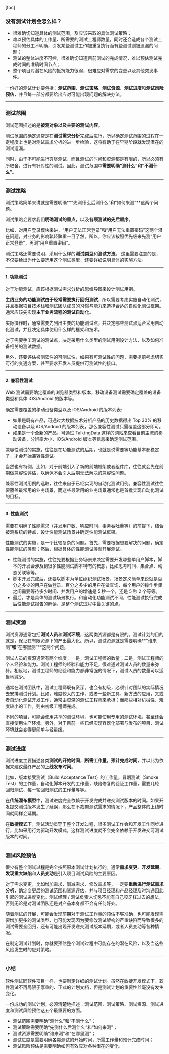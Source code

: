 [toc]

### 没有测试计划会怎么样？

- 很难确切知道具体的测试范围，及应该采取的具体测试策略；
- 难以预估具体的工作量、所需要的测试工程师数量，同时还会造成各个测试工程师的分工不明确，引发某些测试工作被重复执行而有些测试则被遗漏的问题；
- 测试的整体进度不可控，很难确切知道目前测试的完成情况，难以预估测试完成时间的准确时间节点；
- 整个项目对潜在风险的抵抗能力很弱，很难应对需求的变更以及其他突发事件。

一份好的测试计划要包括：**测试范围**、**测试策略**、**测试资源**、**测试进度**和**测试风险预估**，并且每一部分都要给出应对可能出现问题的解决办法。

---

### 测试范围

测试范围描述的是**被测对象以及主要的测试内容**。

测试范围的确定通常是在**测试需求分析**完成后进行，所以确定测试范围的过程在一定程度上也是对测试需求分析的进一步检验，这将有助于在早期阶段就发现潜在的测试遗漏。

同时，由于不可能进行穷尽测试，而且测试的时间和资源都是有限的，所以必须有所取舍，进行有针对性的测试。因此，测试范围中**需要明确“测什么”和“不测什么”**。

---

### 测试策略

测试策略简单来讲就是需要明确**“先测什么后测什么”**和**“如何来测”**这两个问题。

测试策略会要求我们**明确测试的重点**，以及**各项测试的先后顺序**。

比如，对用户登录模块来讲，“用户无法正常登录”和“用户无法重置密码”这两个潜在问题，对业务的影响孰轻孰重一目了然，所以，你应该按照优先级来先测“用户正常登录”，再测“用户重置密码”。

测试策略还需要说明，采用什么样的**测试类型**和**测试方法**。 这里需要注意的是，不仅要给出为什么要选用这个测试类型，还要详细说明具体的实施方法。

---

#### 1. 功能测试

对于功能测试，应该根据测试需求分析的思维导图来设计测试用例。

**主线业务的功能测试由于经常需要执行回归测试**，所以需要考虑实施自动化测试，并且根据项目技术栈和测试团队成员的习惯与能力来选择合适的自动化测试框架。通常应该先实现**主干业务流程的测试自动化**。

实际操作时，通常需要先列出主要的功能测试点，并决定哪些测试点适合采用自动化测试，并且决定具体使用什么样的框架和技术。

对于需要手工测试的测试点，决定采用什么类型的测试用例设计方法，以及如何准备相关的测试数据。

另外，还要评估被测软件的可测试性，如果有可测试性的问题，需要提前考虑切实可行的变通方案，甚至要求开发人员提供可测试性的接口。

---

#### 2. 兼容性测试

Web 测试需要确定覆盖的浏览器类型和版本，移动设备测试需要确定覆盖的设备类型和具体 iOS/Android 的版本等。

确定需要覆盖的移动设备类型以及 iOS/Android 的版本列表:

- 如果是既有产品，可通过大数据技术分析产品的历史数据得出 Top 30% 的移动设备以及 iOS/Android 的版本列表，那么兼容性测试只需覆盖这部分即可。
- 如果是一个全新的产品，可通过 TalkingData 这样的网站来查看目前主流的移动设备，分辨率大小、iOS/Android 版本等信息来确定测试范围。

兼容性测试的实施，往往是在功能测试的后期，也就是说需要等功能基本都稳定了，才会开始兼容性测试。

当然也有特例，比如，对于前端引入了新的前端框架或者组件库，往往就会先在前期做兼容性评估，以确保不会引入后期无法解决的兼容性问题。

兼容性测试用例的选取，往往来自于已经实现的自动化测试用例。兼容性测试往往要覆盖最常用的业务场景，而这些最常用的业务场景通常也是首批实现自动化测试的目标。

---

#### 3. 性能测试

需要在明确了性能需求（并发用户数、响应时间、事务吞吐量等）的前提下，结合被测系统的特点，设计性能测试场景并确定性能测试框架。

性能测试的实施，是一个比较复杂的问题。首先，需要根据想要解决的问题，确定性能测试的类型；然后，根据具体的性能测试类型开展测试。

- 性能测试的实施，往往先要根据业务场景来决定需要开发哪些单用户脚本，脚本的开发会涉及到很多性能测试脚本特有的概念，比如思考时间、集合点、动态关联等等。
- 脚本开发完成后，还要以脚本为单位组织测试场景，场景定义简单来说就是百分之多少的用户在做登录、百分之多少的用户在做查询、每个用户的操作步骤之间需要等待多少时间、并发用户的增速是 5 秒一个，还是 5 秒 2 个等等。
- 最后，才是具体的测试场景执行。和自动化功能测试不同，性能测试执行完成后性能测试报告的解读，是整个测试过程中最关键的点。

---

### 测试资源

测试资源通常包括**测试人员**和**测试环境**，这两类资源都是有限的。测试计划的目的就是，保证在有限资源下的产出最大化。所以，测试资源就是需要明确**“谁来测”**和**“在哪里测”**这两个问题。

测试人员的资源通常有两个维度：一是，测试工程师的数量；二是，测试工程师的个人经验和能力。测试工程师的经验和能力不足，很难通过测试人员的数量来弥补。相反地，测试工程师的经验和能力都非常强的情况下，测试人员的数量可以适当地减少。

通常在测试团队中，测试工程师既有资深，也会有初级，必须针对团队的实际情况去安排测试计划。比如，难度较大的工作，或者一些新工具、新方法的应用，又或者自动化测试开发工作，通常由资深的测试工程师来承担；而那些相对机械性、难度较小的工作，则由初级工程师完成。

不同的项目，可能会使用共享的测试环境，也可能使用专用的测试环境，甚至还会直接使用生产环境。另外，对于目前一些已经实现容器化部署与发布的项目，测试环境就会变得更简单与轻量级。

---

### 测试进度

测试进度主要描述各类**测试的开始时间**，**所需工作量**，**预计完成时间**，并以此为依据来建议最终产品的**上线发布时间**。

比如，版本接受测试（Build Acceptance Test）的工作量，冒烟测试（Smoke Test）的工作量，自动化脚本开发的工作量，缺陷修复的验证工作量，需要几轮回归测试、每一轮回归测试的工作量等等。

在**传统瀑布模型**中，测试进度完全依赖于开发完成并递交测试版本的时间。如果开发提交测试版本发生了延误，那么在不裁剪测试需求的情况下，产品整体的上线时间就同样会延期。

在**敏捷模式**下，测试活动贯穿于整个开发过程，很多测试工作会和开发工作同步进行，比如采用行为驱动开发模式，这样测试进度就不会完全依赖于开发递交可测试版本的时间。

---

### 测试风险预估

很少有整个测试过程是完全按照原本测试计划执行的。通常**需求变更**、**开发延期**、**发现重大缺陷**和**人员变动**是引入项目测试风险的主要原因。

对于需求变更，比如增加需求、删减需求、修改需求等，一定要**重新进行测试需求分析**，确定变更后的测试范围和资源评估，并与项目经理和产品经理及时沟通因此引起的测试进度变化。测试经理 / 测试负责人切忌不能有自己咬牙扛过去的想法，否则无论是对测试团队还是对产品本身都不会有任何好处。

随着测试的开展，可能会发现前期对于测试工作量的预估不够准确，也可能发现需要增加更多的测试类型，也可能发现因为要修改测试架构的严重缺陷而导致很多的测试需要全回归，还有可能出现开发递交测试版本延期，或者人员变动等各种情况。

在制定测试计划时，你就要预估整个测试过程中可能存在的潜在风险，以及当这些风险发生时的应对策略。

---

### 小结

软件测试同软件项目一样，也要制定详细的测试计划。虽然在敏捷开发模式下，软件测试不再局限于厚重的、正式的计划文档，但是测试计划的重要性丝毫没有发生变化。

一份成功的测试计划，必须清楚地描述：测试范围、测试策略、测试资源、测试进度和测试风险预估这五个最重要的方面。

- 测试范围需要明确“测什么”和“不测什么”；
- 测试策略需要明确“先测什么后测什么”和“如何来测”；
- 测试资源需要明确“谁来测”和“在哪里测”；
- 测试进度是需要明确各类测试的开始时间，所需工作量和预计完成时间；
- 测试风险预估是需要明确如何有效应对各种潜在的变化。